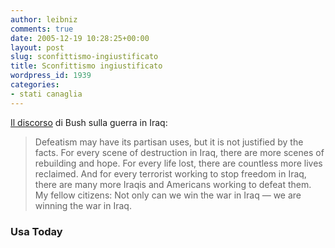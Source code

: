 ```yaml
---
author: leibniz
comments: true
date: 2005-12-19 10:28:25+00:00
layout: post
slug: sconfittismo-ingiustificato
title: Sconfittismo ingiustificato
wordpress_id: 1939
categories:
- stati canaglia
---
```


[Il discorso](http://www.usatoday.com/news/washington/2005-12-18-bush-text_x.htm) di Bush sulla guerra in Iraq:

> Defeatism may have its partisan uses, but it is not justified by the facts. For every scene of destruction in Iraq, there are more scenes of rebuilding and hope. For every life lost, there are countless more lives reclaimed. And for every terrorist working to stop freedom in Iraq, there are many more Iraqis and Americans working to defeat them. My fellow citizens: Not only can we win the war in Iraq — we are winning the war in Iraq.

  


### Usa Today
